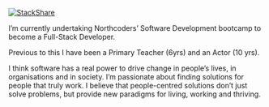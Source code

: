 [![StackShare](http://img.shields.io/badge/tech-stack-0690fa.svg?style=flat)](https://stackshare.io/mrmcsnail/my-stack)

I’m currently undertaking Northcoders’ Software Development bootcamp to become a Full-Stack Developer.

Previous to this I have been a Primary Teacher (6yrs) and an Actor (10 yrs).


I think software has a real power to drive change in people’s lives, in organisations and in society. I’m passionate about finding solutions for people that truly work. I believe that people-centred solutions don’t just solve problems, but provide new paradigms for living, working and thriving.
<!---
MrMcSnail/MrMcSnail is a ✨ special ✨ repository because its `README.md` (this file) appears on your GitHub profile.
You can click the Preview link to take a look at your changes.
--->
